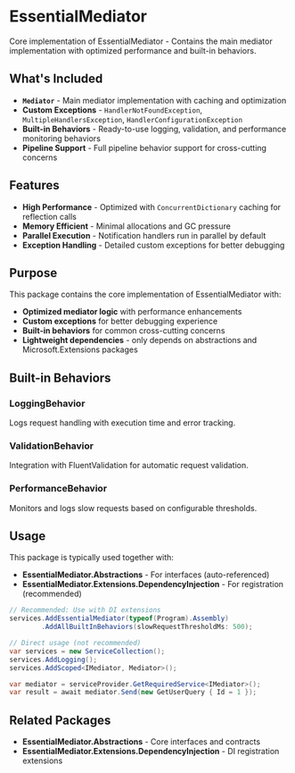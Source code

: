 # EssentialMediator

Core implementation of EssentialMediator - Contains the main mediator implementation with optimized performance and built-in behaviors.

## What's Included

- **`Mediator`** - Main mediator implementation with caching and optimization
- **Custom Exceptions** - `HandlerNotFoundException`, `MultipleHandlersException`, `HandlerConfigurationException`
- **Built-in Behaviors** - Ready-to-use logging, validation, and performance monitoring behaviors
- **Pipeline Support** - Full pipeline behavior support for cross-cutting concerns

## Features

- **High Performance** - Optimized with `ConcurrentDictionary` caching for reflection calls
- **Memory Efficient** - Minimal allocations and GC pressure
- **Parallel Execution** - Notification handlers run in parallel by default
- **Exception Handling** - Detailed custom exceptions for better debugging

## Purpose

This package contains the core implementation of EssentialMediator with:

- **Optimized mediator logic** with performance enhancements
- **Custom exceptions** for better debugging experience
- **Built-in behaviors** for common cross-cutting concerns
- **Lightweight dependencies** - only depends on abstractions and Microsoft.Extensions packages

## Built-in Behaviors

### LoggingBehavior
Logs request handling with execution time and error tracking.

### ValidationBehavior  
Integration with FluentValidation for automatic request validation.

### PerformanceBehavior
Monitors and logs slow requests based on configurable thresholds.

## Usage

This package is typically used together with:

- **EssentialMediator.Abstractions** - For interfaces (auto-referenced)
- **EssentialMediator.Extensions.DependencyInjection** - For registration (recommended)

```csharp
// Recommended: Use with DI extensions
services.AddEssentialMediator(typeof(Program).Assembly)
        .AddAllBuiltInBehaviors(slowRequestThresholdMs: 500);

// Direct usage (not recommended)
var services = new ServiceCollection();
services.AddLogging();
services.AddScoped<IMediator, Mediator>();

var mediator = serviceProvider.GetRequiredService<IMediator>();
var result = await mediator.Send(new GetUserQuery { Id = 1 });
```

## Related Packages

- **EssentialMediator.Abstractions** - Core interfaces and contracts
- **EssentialMediator.Extensions.DependencyInjection** - DI registration extensions
